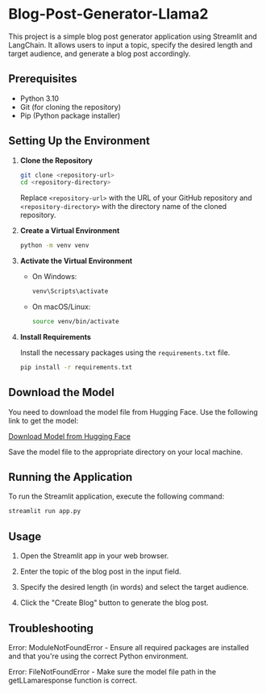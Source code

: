 # Blog-Post-Generator-Llama2

This project is a simple blog post generator application using Streamlit and LangChain. It allows users to input a topic, specify the desired length and target audience, and generate a blog post accordingly.

## Prerequisites

- Python 3.10
- Git (for cloning the repository)
- Pip (Python package installer)

## Setting Up the Environment

1. **Clone the Repository**

    ```bash
    git clone <repository-url>
    cd <repository-directory>
    ```

    Replace `<repository-url>` with the URL of your GitHub repository and `<repository-directory>` with the directory name of the cloned repository.

2. **Create a Virtual Environment**

    ```bash
    python -m venv venv
    ```

3. **Activate the Virtual Environment**

    - On Windows:

      ```bash
      venv\Scripts\activate
      ```

    - On macOS/Linux:

      ```bash
      source venv/bin/activate
      ```

4. **Install Requirements**

    Install the necessary packages using the `requirements.txt` file.

    ```bash
    pip install -r requirements.txt
    ```

## Download the Model

You need to download the model file from Hugging Face. Use the following link to get the model:

[Download Model from Hugging Face](https://huggingface.co/TheBloke/Llama-2-7B-Chat-GGML/tree/main)

Save the model file to the appropriate directory on your local machine.

## Running the Application

To run the Streamlit application, execute the following command:

```bash
streamlit run app.py
```

## Usage

1. Open the Streamlit app in your web browser.

2. Enter the topic of the blog post in the input field.

3. Specify the desired length (in words) and select the target audience.

4. Click the "Create Blog" button to generate the blog post.

## Troubleshooting

Error: ModuleNotFoundError - Ensure all required packages are installed and that you're using the correct Python environment.

Error: FileNotFoundError - Make sure the model file path in the getLLamaresponse function is correct.
